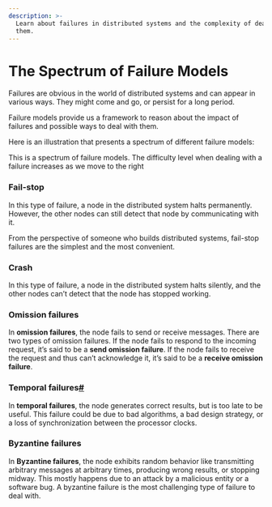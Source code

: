 ```yaml
---
description: >-
  Learn about failures in distributed systems and the complexity of dealing with
  them.
---
```


# The Spectrum of Failure Models

Failures are obvious in the world of distributed systems and can appear in various ways. They might come and go, or persist for a long period.

Failure models provide us a framework to reason about the impact of failures and possible ways to deal with them.

Here is an illustration that presents a spectrum of different failure models:

This is a spectrum of failure models. The difficulty level when dealing with a failure increases as we move to the right

### Fail-stop <a href="#fail-stop" id="fail-stop"></a>

In this type of failure, a node in the distributed system halts permanently. However, the other nodes can still detect that node by communicating with it.

From the perspective of someone who builds distributed systems, fail-stop failures are the simplest and the most convenient.

### Crash <a href="#crash" id="crash"></a>

In this type of failure, a node in the distributed system halts silently, and the other nodes can’t detect that the node has stopped working.

### Omission failures <a href="#omission-failures" id="omission-failures"></a>

In **omission failures**, the node fails to send or receive messages. There are two types of omission failures. If the node fails to respond to the incoming request, it’s said to be a **send omission failure**. If the node fails to receive the request and thus can’t acknowledge it, it’s said to be a **receive omission failure**.

### Temporal failures[#](https://www.educative.io/courses/grokking-modern-system-design-interview-for-engineers-managers/N8Oo584jry6#Temporal-failures) <a href="#temporal-failures" id="temporal-failures"></a>

In **temporal failures**, the node generates correct results, but is too late to be useful. This failure could be due to bad algorithms, a bad design strategy, or a loss of synchronization between the processor clocks.

### Byzantine failures <a href="#byzantine-failures" id="byzantine-failures"></a>

In **Byzantine failures**, the node exhibits random behavior like transmitting arbitrary messages at arbitrary times, producing wrong results, or stopping midway. This mostly happens due to an attack by a malicious entity or a software bug. A byzantine failure is the most challenging type of failure to deal with.

